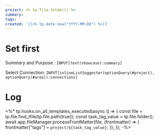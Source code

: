```yaml
---
project: <% tp.file.folder() %>
summary: 
tags: 
created: '[[<% tp.date.now("YYYY-MM-DD") %>]]'
---
```


# Set first

Summary and Purpose : `INPUT[text(showcase):summary]`

Select Connection: `INPUT[inlineListSuggester(optionQuery(#project), optionQuery(#area)):connections]` 

# Log




<%* tp.hooks.on_all_templates_executed(async () => { 
    const file = tp.file.find_tfile(tp.file.path(true)); 
    const task_tag_value = tp.file.folder();
    await app.fileManager.processFrontMatter(file, (frontmatter) => { 
        frontmatter["tags"] = `project/${task_tag_value}`; 
    }); 
}); -%>
